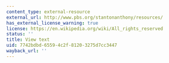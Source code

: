 ```yaml
---
content_type: external-resource
external_url: http://www.pbs.org/stantonanthony/resources/
has_external_license_warning: true
license: https://en.wikipedia.org/wiki/All_rights_reserved
status: ''
title: View text
uid: 7742bdbd-6559-4c2f-8120-3275d7cc3447
wayback_url: ''
---
```

